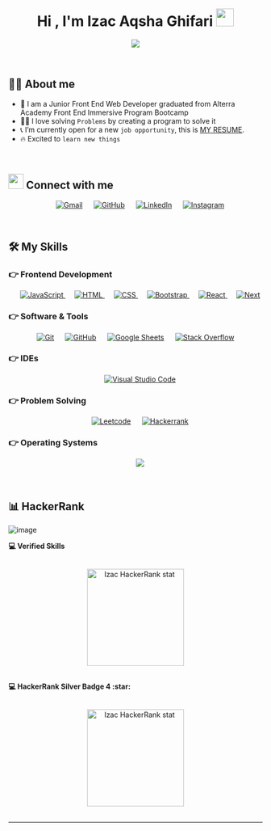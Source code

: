 <h1 align="center">Hi , I'm Izac Aqsha Ghifari <img src="https://media.giphy.com/media/hvRJCLFzcasrR4ia7z/giphy.gif" width="35"></h1>
<p align="center">
  <a href="https://github.com/DenverCoder1/readme-typing-svg"><img src="https://readme-typing-svg.herokuapp.com?lines=Front+End+Web+Developer;Excited%20to+learn%20new%20things&center=true&width=500&height=50"></a>
</p>

<br>

## :sassy_man:  About me
- :school: I am a Junior Front End Web Developer graduated from Alterra Academy Front End Immersive Program Bootcamp
- :technologist: I love solving `Problems` by creating a program to solve it
- :telephone_receiver: I’m currently open for a new `job opportunity`, this is [MY RESUME](https://drive.google.com/file/d/1m_4uDEIVHTSQLEHAJ5eta2x2A_YpDGHw/view?usp=sharing).
- :fire: Excited to `learn new things`

<br>


## <img src="https://media.giphy.com/media/iY8CRBdQXODJSCERIr/giphy.gif" width="30px"> Connect with me
<p align="center">
   &emsp; 
	<a href="mailto:izacaqsha@gmail.com"><img img src="https://img.shields.io/badge/gmail-%23EA4335.svg?style=plastic&logo=gmail&logoColor=white" alt="Gmail"/></a>
	 &emsp; 
  <a href="https://github.com/IzacFE"><img src="https://img.shields.io/badge/github-%23181717.svg?style=plastic&logo=github&logoColor=white" alt="GitHub"/></a>
	 &emsp; 
  <a href="https://www.linkedin.com/in/izac-aqsha-ghifari/"><img src="https://img.shields.io/badge/linkedin-%230A66C2.svg?style=plastic&logo=linkedin&logoColor=white" alt="LinkedIn"/></a>
	 &emsp; 
  <a href="https://www.instagram.com/izac_aqsha/"><img src="https://img.shields.io/badge/instagram-%23E4405F.svg?style=plastic&logo=instagram&logoColor=white" alt="Instagram"/></a>
</p>

<br>

## 🛠️ My Skills

### 👉 Frontend Development 
<p align="center"> 
  &emsp; 
  <a href="https://developer.mozilla.org/en-US/docs/Web/JavaScript" target="_blank"> 
     <img alt="JavaScript" src="https://img.shields.io/badge/JavaScript%20-%23F7DF1E.svg?style=plastic&logo=javascript&logoColor=black">
   </a>
  &emsp;
  <a href="https://www.w3.org/html/" target="_blank"> 
   <img alt="HTML" src="https://img.shields.io/badge/HTML5%20-%23E34F26.svg?style=plastic&logo=html5&logoColor=white">
  </a>   
  &emsp;
  <a href="https://www.w3schools.com/css/" target="_blank">
    <img alt="CSS" src="https://img.shields.io/badge/CSS%20-%231572B6.svg?style=plastic&logo=css3&logoColor=white">
  </a> 
  &emsp;
  <a href="https://www.w3schools.com/css/" target="_blank">
    <img alt="Bootstrap" src="https://img.shields.io/badge/-Bootstrap-563D7C?style=flat&logo=bootstrap&link=https://github.com/BRdhanani">
  </a> 
	 &emsp;
  <a href="https://www.w3schools.com/css/" target="_blank">
    <img alt="React" src="https://img.shields.io/badge/-React-black?style=flat&logo=react&link=https://github.com/BRdhanani">
  </a> 
  &emsp;
  <a href="https://www.w3schools.com/css/" target="_blank">
    <img alt="Next" src="https://img.shields.io/badge/-NextJS-black?style=flat&logo=nextjs&link=https://github.com/BRdhanani">
  </a> 
</p>


 ### 👉 Software & Tools
 
<p align="center">
  &emsp;
    <a href="#"><img alt="Git" src="https://img.shields.io/badge/Git%20-%23F05033.svg?style=plastic&logo=git&logoColor=white"></a>
  &emsp;
    <a href="#"><img alt="GitHub" src="https://img.shields.io/badge/github-%23181717.svg?style=plastic&logo=github&logoColor=white"></a>
  &emsp;
    <a href="#"><img alt="Google Sheets" src="https://img.shields.io/badge/Google%20Sheets%20-%2334A853.svg?style=plastic&logo=google%20sheets&logoColor=white"></a>
  &emsp;
    <a href="#"><img alt="Stack Overflow" src="https://img.shields.io/badge/-Stack%20Overflow-FE7A16?style=plastic&logo=stack-overflow&logoColor=white"></a>
    &emsp;

 ### 👉 IDEs
 
<p align="center">
  &emsp;
    <a href="#"><img alt="Visual Studio Code" src="https://img.shields.io/badge/Visual%20Studio%20Code-0078d7.svg?style=plastic&logo=visual-studio-code&logoColor=white"></a>


 ### 👉 Problem Solving
 
<p align="center">
  &emsp;
    <a href="#"><img alt = "Leetcode" src="https://img.shields.io/badge/leetcode%20-%23FFA116.svg?style=plastic&logo=leetcode&logoColor=black" /></a>
  &emsp;
    <a href="#"><img alt = "Hackerrank" src="https://img.shields.io/badge/hackerrank-%232EC866.svg?style=plastic&logo=hackerrank&logoColor=white" /></a>
</p>

 ### 👉 Operating Systems
 
<p align="center">
  &emsp;
    <a href="#"><img src="https://img.shields.io/badge/Windows-0078D6?style=plastic&logo=windows&logoColor=white"></a> 
</p>

<br/>

## 📊 HackerRank
![image]()

 <summary><b>💻 Verified Skills</b></summary>
  <br/>
  <p align="center">
    <a href="https://www.hackerrank.com/izacaqsha"><img alt="Izac HackerRank stat" src="https://user-images.githubusercontent.com/97284723/170479087-0badc94e-0a38-446d-8ab4-44213358dea9.png" height="192px"/></a>
<br/>
  &nbsp;

  <summary><b>💻 HackerRank Silver Badge 4 :star:</b></summary>
  <br/>
  <p align="center">
    <a href="https://www.hackerrank.com/izacaqsha"><img alt="Izac HackerRank stat" src="https://user-images.githubusercontent.com/97284723/170478654-93695318-e64f-4f47-b582-880b79f53f4a.PNG" height="192px"/></a>
<br/>
  &nbsp;

-----
